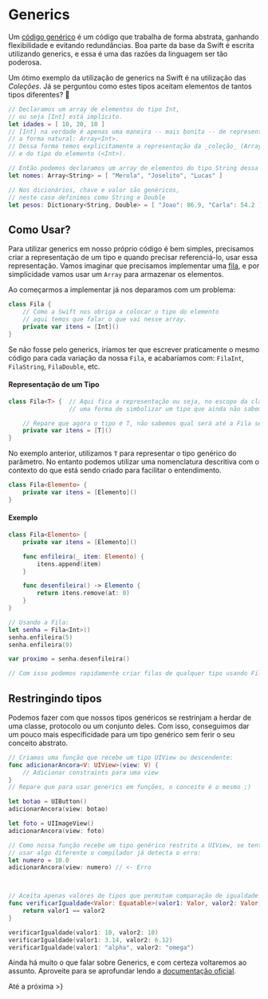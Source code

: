 # Generics
Um [código genérico][wiki-generics] é um código que trabalha de forma abstrata, ganhando flexibilidade e evitando redundâncias. Boa parte da base da Swift é escrita utilizando generics, e essa é uma das razões da linguagem ser tão poderosa.

Um ótimo exemplo da utilização de generics na Swift é na utilização das _Coleções_. Já se perguntou como estes tipos aceitam elementos de tantos tipos diferentes? 🤔

```swift
// Declaramos um array de elementos do tipo Int,
// ou seja [Int] está implícito.
let idades = [ 10, 20, 10 ]
// [Int] na verdade é apenas uma maneira -- mais bonita -- de representar
// a forma natural: Array<Int>.
// Dessa forma temos explicitamente a representação da _coleção_ (Array)
// e do tipo do elemento (<Int>).

// Então podemos declaramos um array de elementos do tipo String dessa forma:
let nomes: Array<String> = [ "Merola", "Joselito", "Lucas" ]

// Nos dicionários, chave e valor são genéricos,
// neste caso definimos como String e Double
let pesos: Dictionary<String, Double> = [ "Joao": 86.9, "Carla": 54.2 ]
```

## Como Usar?
Para utilizar generics em nosso próprio código é bem simples, precisamos criar a representação de um tipo e quando precisar referenciá-lo, usar essa representação. Vamos imaginar que precisamos implementar uma [fila][wiki-fifo], e por simplicidade vamos usar um `Array` para armazenar os elementos.

Ao começarmos a implementar já nos deparamos com um problema:
```swift
class Fila {
    // Como a Swift nos obriga a colocar o tipo do elemento
    // aqui temos que falar o que vai nesse array.
    private var itens = [Int]()
}
```

Se não fosse pelo generics, iríamos ter que escrever praticamente o mesmo código para cada variação da nossa `Fila`, e acabaríamos com: `FilaInt`, `FilaString`, `FilaDouble`, etc.

#### Representação de um Tipo
```swift
class Fila<T> {  // Aqui fica a representação ou seja, no escopo da classe criamos
                 // uma forma de simbolizar um tipo que ainda não sabemos qual é.

    // Repare que agora o tipo é T, não sabemos qual será até a Fila ser utilizada.
    private var itens = [T]()
}
```

No exemplo anterior, utilizamos `T` para representar o tipo genérico do parâmetro. No entanto podemos utilizar uma nomenclatura descritiva com o contexto do que está sendo criado para facilitar o entendimento.
```swift
class Fila<Elemento> {
    private var itens = [Elemento]()
}
```

#### Exemplo
```swift
class Fila<Elemento> {
    private var itens = [Elemento]()

    func enfileira(_ item: Elemento) {
        itens.append(item)
    }

    func desenfileira() -> Elemento {
        return itens.remove(at: 0)
    }
}

// Usando a Fila:
let senha = Fila<Int>()
senha.enfileira(5)
senha.enfileira(9)

var proximo = senha.desenfileira()

// Com isso podemos rapidamente criar filas de qualquer tipo usando Fila<Tipo> :)
```

## Restringindo tipos
Podemos fazer com que nossos tipos genéricos se restrinjam a herdar de uma classe, protocolo ou um conjunto deles. Com isso, conseguimos dar um pouco mais especificidade para um tipo genérico sem ferir o seu conceito abstrato.

```swift
// Criamos uma função que recebe um tipo UIView ou descendente:
func adicionarAncora<V: UIView>(view: V) {
    // Adicionar constraints para uma view
}
// Repare que para usar generics em funções, o conceito é o mesmo ;)

let botao = UIButton()
adicionarAncora(view: botao)

let foto = UIImageView()
adicionarAncora(view: foto)

// Como nossa função recebe um tipo genérico restrito a UIView, se tentarmos
// usar algo diferente o compilador já detecta o erro:
let numero = 10.0
adicionarAncora(view: numero) // <- Erro



// Aceita apenas valores de tipos que permitam comparação de igualdade
func verificarIgualdade<Valor: Equatable>(valor1: Valor, valor2: Valor) -> Bool {
    return valor1 == valor2
}

verificarIgualdade(valor1: 10, valor2: 10)
verificarIgualdade(valor1: 3.14, valor2: 6.12)
verificarIgualdade(valor1: "alpha", valor2: "omega")
```

Ainda há muito o que falar sobre Generics, e com certeza voltaremos ao assunto.
Aproveite para se aprofundar lendo a [documentação oficial][doc-generics].

Até a próxima
\>}

[wiki-generics]:https://pt.wikipedia.org/wiki/Programação_genérica
[wiki-fifo]: https://pt.wikipedia.org/wiki/FIFO
[doc-generics]: https://developer.apple.com/library/content/documentation/Swift/Conceptual/Swift_Programming_Language/Generics.html
